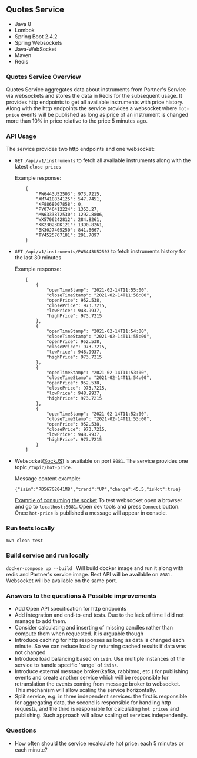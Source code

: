 ## Quotes Service
* Java 8
* Lombok
* Spring Boot 2.4.2
* Spring Websockets
* Java-WebSocket
* Maven
* Redis

### Quotes Service Overview
Quotes Service aggregates data about instruments from Partner's Service via websockets and stores the data in Redis for the subsequent usage.
It provides http endpoints to get all available instruments with price history.
Along with the http endpoints the service provides a websocket where `hot-price` events will be published as long as 
price of an instrument is changed more than 10% in price relative to the price 5 minutes ago.

### API Usage
The service provides two http endpoints and one websocket:

- `GET /api/v1/instruments` to fetch all available instruments along with the latest `close prices`

    Example response:
    ```
        {
            "PW6443U52503": 973.7215,
            "XM7418834125": 547.7451,
            "KF8868007858": 0,
            "PY0746412224": 1353.27,
            "MW63338T2530": 1292.8806,
            "WX5706242812": 284.8261,
            "KK23023DK121": 1390.8261,
            "BK30J7405250": 841.6667,
            "TY4525767181": 291.7097
        }
    ```
- `GET /api/v1/instruments/PW6443U52503` to fetch instruments history for the last 30 minutes
  
    Example response:
    ```
        [
            {
                "openTimeStamp": "2021-02-14T11:55:00",
                "closeTimeStamp": "2021-02-14T11:56:00",
                "openPrice": 952.538,
                "closePrice": 973.7215,
                "lowPrice": 948.9937,
                "highPrice": 973.7215
            },
            {
                "openTimeStamp": "2021-02-14T11:54:00",
                "closeTimeStamp": "2021-02-14T11:55:00",
                "openPrice": 952.538,
                "closePrice": 973.7215,
                "lowPrice": 948.9937,
                "highPrice": 973.7215
            },
            {
                "openTimeStamp": "2021-02-14T11:53:00",
                "closeTimeStamp": "2021-02-14T11:54:00",
                "openPrice": 952.538,
                "closePrice": 973.7215,
                "lowPrice": 948.9937,
                "highPrice": 973.7215
            },
            {
                "openTimeStamp": "2021-02-14T11:52:00",
                "closeTimeStamp": "2021-02-14T11:53:00",
                "openPrice": 952.538,
                "closePrice": 973.7215,
                "lowPrice": 948.9937,
                "highPrice": 973.7215
            }
        ]
    ```
  
- Websocket([SockJS](https://github.com/sockjs)) is available on port `8081`. The service provides one topic `/topic/hot-price`.

    Message content example:
    ```
    {"isin":"RD567G2041M8","trend":"UP","change":45.5,"isHot":true}  
    ```
    [Example of consuming the socket](src/main/resources/static/index.html)
    To test websocket open a browser and go to `localhost:8081`. Open dev tools and press `Connect` button. Once `hot-price`
    is published a message will appear in console.

### Run tests locally
`mvn clean test`

### Build service and run locally
`docker-compose up --build ` Will build docker image and run it along with redis and Partner's service image. Rest API will be available on `8081`.
Websocket will be available on the same port.

### Answers to the questions & Possible improvements
- Add Open API specification for http endpoints
- Add integration and end-to-end tests. Due to the lack of time I did not manage to add them.
- Consider calculating and inserting of missing candles rather than compute them when requested. It is arguable though
- Introduce caching for http responses as long as data is changed each minute. So we can reduce load by returning cached
  results if data was not changed
- Introduce load balancing based on `isin`. Use multiple instances of the service to handle specific 'range' of `isins`.
- Introduce external message broker(kafka, rabbitmq, etc.) for publishing events and create another service 
  which will be responsible for retranslation the events coming from message broker to websocket.
  This mechanism will allow scaling the service horizontally.
- Split service, e.g. in three independent services: the first is responsible for aggregating data,
  the second is responsible for handling http requests, and the third is responsible for calculating `hot prices` and publishing.
  Such approach will allow scaling of services independently.

### Questions
- How often should the service recalculate hot price: each 5 minutes or each minute?
